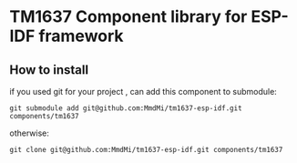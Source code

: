 # TM1637 Component library for ESP-IDF framework    

## How to install
if you used git for your project , can add this component to submodule:
```
git submodule add git@github.com:MmdMi/tm1637-esp-idf.git components/tm1637
```
otherwise:
```
git clone git@github.com:MmdMi/tm1637-esp-idf.git components/tm1637
```
